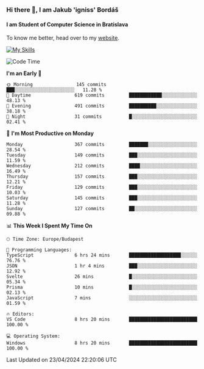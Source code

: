 ### Hi there 👋, I am Jakub 'igniss' Bordáš

#### I am Student of Computer Science in Bratislava
To know me better, head over to my [website](https://bordas.sk).

[![My Skills](https://skillicons.dev/icons?i=js,html,css,figma,svelte,java,kotlin,python,postgresql,typescript,nest,nodejs)](https://bordas.sk)


<!--START_SECTION:waka-->
![Code Time](http://img.shields.io/badge/Code%20Time-1%2C475%20hrs%2037%20mins-blue)

**I'm an Early 🐤** 

```text
🌞 Morning                145 commits         ███░░░░░░░░░░░░░░░░░░░░░░   11.28 % 
🌆 Daytime                619 commits         ████████████░░░░░░░░░░░░░   48.13 % 
🌃 Evening                491 commits         ██████████░░░░░░░░░░░░░░░   38.18 % 
🌙 Night                  31 commits          █░░░░░░░░░░░░░░░░░░░░░░░░   02.41 % 
```
📅 **I'm Most Productive on Monday** 

```text
Monday                   367 commits         ███████░░░░░░░░░░░░░░░░░░   28.54 % 
Tuesday                  149 commits         ███░░░░░░░░░░░░░░░░░░░░░░   11.59 % 
Wednesday                212 commits         ████░░░░░░░░░░░░░░░░░░░░░   16.49 % 
Thursday                 157 commits         ███░░░░░░░░░░░░░░░░░░░░░░   12.21 % 
Friday                   129 commits         ███░░░░░░░░░░░░░░░░░░░░░░   10.03 % 
Saturday                 145 commits         ███░░░░░░░░░░░░░░░░░░░░░░   11.28 % 
Sunday                   127 commits         ██░░░░░░░░░░░░░░░░░░░░░░░   09.88 % 
```


📊 **This Week I Spent My Time On** 

```text
🕑︎ Time Zone: Europe/Budapest

💬 Programming Languages: 
TypeScript               6 hrs 24 mins       ███████████████████░░░░░░   76.76 % 
JSON                     1 hr 4 mins         ███░░░░░░░░░░░░░░░░░░░░░░   12.92 % 
Svelte                   26 mins             █░░░░░░░░░░░░░░░░░░░░░░░░   05.34 % 
Prisma                   10 mins             █░░░░░░░░░░░░░░░░░░░░░░░░   02.13 % 
JavaScript               7 mins              ░░░░░░░░░░░░░░░░░░░░░░░░░   01.59 % 

🔥 Editors: 
VS Code                  8 hrs 20 mins       █████████████████████████   100.00 % 

💻 Operating System: 
Windows                  8 hrs 20 mins       █████████████████████████   100.00 % 
```


 Last Updated on 23/04/2024 22:20:06 UTC
<!--END_SECTION:waka-->
